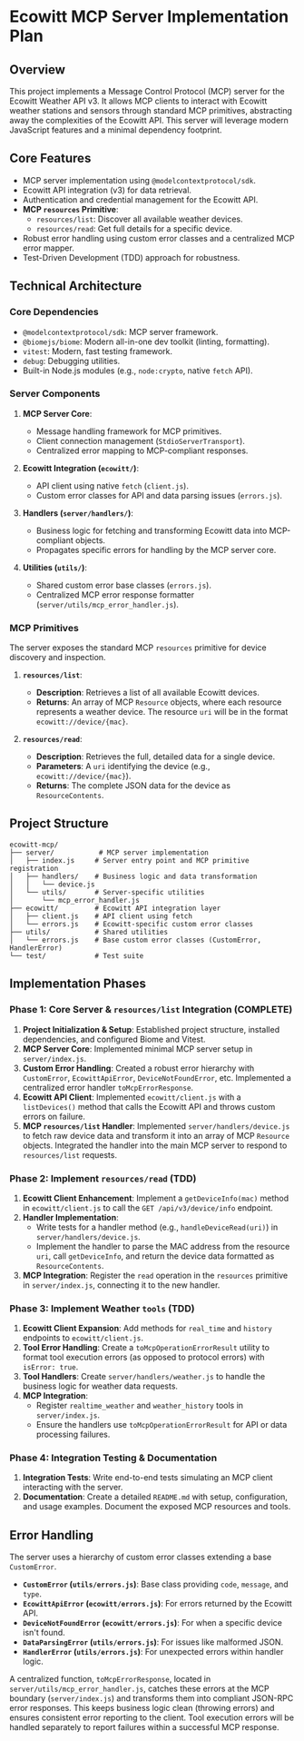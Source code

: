 # Ecowitt MCP Server Implementation Plan

## Overview
This project implements a Message Control Protocol (MCP) server for the Ecowitt Weather API v3. It allows MCP clients to interact with Ecowitt weather stations and sensors through standard MCP primitives, abstracting away the complexities of the Ecowitt API. This server will leverage modern JavaScript features and a minimal dependency footprint.

## Core Features
- MCP server implementation using `@modelcontextprotocol/sdk`.
- Ecowitt API integration (v3) for data retrieval.
- Authentication and credential management for the Ecowitt API.
- **MCP `resources` Primitive**:
  - `resources/list`: Discover all available weather devices.
  - `resources/read`: Get full details for a specific device.
- Robust error handling using custom error classes and a centralized MCP error mapper.
- Test-Driven Development (TDD) approach for robustness.

## Technical Architecture

### Core Dependencies
- `@modelcontextprotocol/sdk`: MCP server framework.
- `@biomejs/biome`: Modern all-in-one dev toolkit (linting, formatting).
- `vitest`: Modern, fast testing framework.
- `debug`: Debugging utilities.
- Built-in Node.js modules (e.g., `node:crypto`, native `fetch` API).

### Server Components
1. **MCP Server Core**:
   - Message handling framework for MCP primitives.
   - Client connection management (`StdioServerTransport`).
   - Centralized error mapping to MCP-compliant responses.

2. **Ecowitt Integration (`ecowitt/`)**:
   - API client using native `fetch` (`client.js`).
   - Custom error classes for API and data parsing issues (`errors.js`).

3. **Handlers (`server/handlers/`)**:
   - Business logic for fetching and transforming Ecowitt data into MCP-compliant objects.
   - Propagates specific errors for handling by the MCP server core.

4. **Utilities (`utils/`)**:
   - Shared custom error base classes (`errors.js`).
   - Centralized MCP error response formatter (`server/utils/mcp_error_handler.js`).

### MCP Primitives

The server exposes the standard MCP `resources` primitive for device discovery and inspection.

1.  **`resources/list`**:
    *   **Description**: Retrieves a list of all available Ecowitt devices.
    *   **Returns**: An array of MCP `Resource` objects, where each resource represents a weather device. The resource `uri` will be in the format `ecowitt://device/{mac}`.

2.  **`resources/read`**:
    *   **Description**: Retrieves the full, detailed data for a single device.
    *   **Parameters**: A `uri` identifying the device (e.g., `ecowitt://device/{mac}`).
    *   **Returns**: The complete JSON data for the device as `ResourceContents`.

## Project Structure
```
ecowitt-mcp/
├── server/           # MCP server implementation
│   ├── index.js     # Server entry point and MCP primitive registration
│   ├── handlers/    # Business logic and data transformation
│   │   └── device.js
│   └── utils/       # Server-specific utilities
│       └── mcp_error_handler.js
├── ecowitt/         # Ecowitt API integration layer
│   ├── client.js    # API client using fetch
│   └── errors.js    # Ecowitt-specific custom error classes
├── utils/           # Shared utilities
│   └── errors.js    # Base custom error classes (CustomError, HandlerError)
└── test/            # Test suite
```

## Implementation Phases

### Phase 1: Core Server & `resources/list` Integration (COMPLETE)
1.  **Project Initialization & Setup**: Established project structure, installed dependencies, and configured Biome and Vitest.
2.  **MCP Server Core**: Implemented minimal MCP server setup in `server/index.js`.
3.  **Custom Error Handling**: Created a robust error hierarchy with `CustomError`, `EcowittApiError`, `DeviceNotFoundError`, etc. Implemented a centralized error handler `toMcpErrorResponse`.
4.  **Ecowitt API Client**: Implemented `ecowitt/client.js` with a `listDevices()` method that calls the Ecowitt API and throws custom errors on failure.
5.  **MCP `resources/list` Handler**: Implemented `server/handlers/device.js` to fetch raw device data and transform it into an array of MCP `Resource` objects. Integrated the handler into the main MCP server to respond to `resources/list` requests.

### Phase 2: Implement `resources/read` (TDD)
1.  **Ecowitt Client Enhancement**: Implement a `getDeviceInfo(mac)` method in `ecowitt/client.js` to call the `GET /api/v3/device/info` endpoint.
2.  **Handler Implementation**:
    *   Write tests for a handler method (e.g., `handleDeviceRead(uri)`) in `server/handlers/device.js`.
    *   Implement the handler to parse the MAC address from the resource `uri`, call `getDeviceInfo`, and return the device data formatted as `ResourceContents`.
3.  **MCP Integration**: Register the `read` operation in the `resources` primitive in `server/index.js`, connecting it to the new handler.

### Phase 3: Implement Weather `tools` (TDD)
1.  **Ecowitt Client Expansion**: Add methods for `real_time` and `history` endpoints to `ecowitt/client.js`.
2.  **Tool Error Handling**: Create a `toMcpOperationErrorResult` utility to format tool execution errors (as opposed to protocol errors) with `isError: true`.
3.  **Tool Handlers**: Create `server/handlers/weather.js` to handle the business logic for weather data requests.
4.  **MCP Integration**:
    *   Register `realtime_weather` and `weather_history` tools in `server/index.js`.
    *   Ensure the handlers use `toMcpOperationErrorResult` for API or data processing failures.

### Phase 4: Integration Testing & Documentation
1.  **Integration Tests**: Write end-to-end tests simulating an MCP client interacting with the server.
2.  **Documentation**: Create a detailed `README.md` with setup, configuration, and usage examples. Document the exposed MCP resources and tools.

## Error Handling
The server uses a hierarchy of custom error classes extending a base `CustomError`.
- **`CustomError` (`utils/errors.js`)**: Base class providing `code`, `message`, and `type`.
- **`EcowittApiError` (`ecowitt/errors.js`)**: For errors returned by the Ecowitt API.
- **`DeviceNotFoundError` (`ecowitt/errors.js`)**: For when a specific device isn't found.
- **`DataParsingError` (`utils/errors.js`)**: For issues like malformed JSON.
- **`HandlerError` (`utils/errors.js`)**: For unexpected errors within handler logic.

A centralized function, `toMcpErrorResponse`, located in `server/utils/mcp_error_handler.js`, catches these errors at the MCP boundary (`server/index.js`) and transforms them into compliant JSON-RPC error responses. This keeps business logic clean (throwing errors) and ensures consistent error reporting to the client. Tool execution errors will be handled separately to report failures within a successful MCP response.